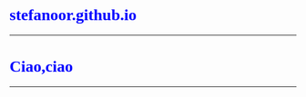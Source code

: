 # stefanoor.github.io
<html>
<head>

<style>
h1 {
    color: blue;
    font-family: verdana;
    }
   
    </style>

 <title> Ciao</title>
 <link href="https://maxcdn.bootstrapcdn.com/bootstrap/3.3.6/css/bootstrap.min.css" rel="stylesheet">
 <hr>
</head>
 <body>
  <h1>Ciao,ciao</h1>
 <hr>
 </body>
 </hmtl>
